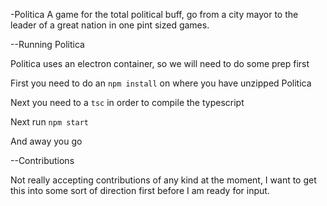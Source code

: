 -Politica
A game for the total political buff, go from a city mayor to the leader of a great nation in one pint sized games. 

--Running Politica

Politica uses an electron container, so we will need to do some prep first 

First you need to do an ```npm install``` on where you have unzipped Politica

Next you need to a ```tsc``` in order to compile the typescript

Next run ```npm start``` 

And away you go

--Contributions

Not really accepting contributions of any kind at the moment, I want to get this into some sort of direction first before I am ready for input. 

